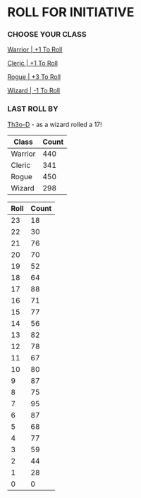 # ROLL FOR INITIATIVE
### CHOOSE YOUR CLASS

[Warrior | +1 To Roll](https://github.com/benjaminsampica/benjaminsampica/issues/new?title=roll%7Cwarrior&body=Just+click+%27Submit+new+issue%27.)

[Cleric | +1 To Roll](https://github.com/benjaminsampica/benjaminsampica/issues/new?title=roll%7Ccleric&body=Just+click+%27Submit+new+issue%27.)

[Rogue | +3 To Roll](https://github.com/benjaminsampica/benjaminsampica/issues/new?title=roll%7Crogue&body=Just+click+%27Submit+new+issue%27.)

[Wizard | -1 To Roll](https://github.com/benjaminsampica/benjaminsampica/issues/new?title=roll%7Cwizard&body=Just+click+%27Submit+new+issue%27.)
### LAST ROLL BY
[Th3o-D](https://www.github.com/Th3o-D) - as a wizard rolled a 17!

|Class|Count|
|-|-|
|Warrior|440|
|Cleric|341|
|Rogue|450|
|Wizard|298|

|Roll|Count|
|-|-|
|23|18
|22|30
|21|76
|20|70
|19|52
|18|64
|17|88
|16|71
|15|77
|14|56
|13|82
|12|78
|11|67
|10|80
|9|87
|8|75
|7|95
|6|87
|5|68
|4|77
|3|59
|2|44
|1|28
|0|0
